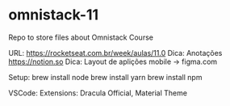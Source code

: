 # omnistack-11
Repo to store files about Omnistack Course

URL: https://rocketseat.com.br/week/aulas/11.0
Dica: Anotações https://notion.so
Dica: Layout de aplições mobile -> figma.com

Setup:
    brew install node
    brew install yarn
    brew install npm

VSCode:
    Extensions:
        Dracula Official, Material Theme


